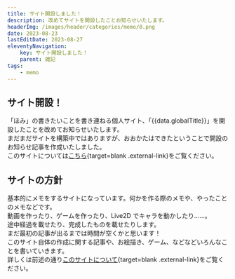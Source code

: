 ```yaml
---
title: サイト開設しました！
description: 改めてサイトを開設したことお知らせいたします。
headerImg: /images/header/categories/memo/0.png
date: 2023-08-23
lastEditDate: 2023-08-27
eleventyNavigation:
    key: サイト開設しました！
    parent: 雑記
tags:
    - memo
---
```


## サイト開設！

「ほみ」の書きたいことを書き連ねる個人サイト、「{{data.globalTitle}}」を開設したことを改めてお知らせいたします。  
まだまだサイトを構築中ではありますが、おおかたはできたということで開設のお知らせ記事を作成いたしました。  
このサイトについては[こちら](/about/ "このサイトについて"){target=blank .external-link}をご覧ください。

## サイトの方針

基本的にメモをするサイトになっています。何かを作る際のメモや、やったことのメモなどです。  
動画を作ったり、ゲームを作ったり、Live2D でキャラを動かしたり……。  
途中経過を載せたり、完成したものを載せたりします。  
まだ最初の記事が出るまでは時間が空くかと思います！  
このサイト自体の作成に関する記事や、お絵描き、ゲーム、などなどいろんなことを書いていきます。  
詳しくは前述の通り[このサイトについて](/about/ "このサイトについて"){target=blank .external-link}をご覧ください。

